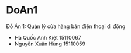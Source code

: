 # DoAn1

Đồ Án 1: Quản lý cửa hàng bán điện thoại di động<br>
- Hà Quốc Anh Kiệt  15110067<br>
- Nguyễn Xuân Hùng  15110059
